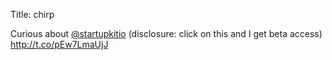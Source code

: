 Title: chirp

Curious about <a href="http://twitter.com/startupkitio">@startupkitio</a> (disclosure: click on this and I get beta access) <a href="http://t.co/pEw7LmaUjJ">http://t.co/pEw7LmaUjJ</a>
